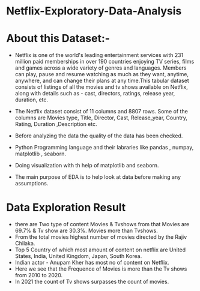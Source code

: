 # Netflix-Exploratory-Data-Analysis
 # About this Dataset:-

* Netflix is one of the world's leading entertainment services with 231 million paid memberships in over 190 countries enjoying TV series, films and games across a wide variety of genres and languages. Members can play, pause and resume watching as much as they want, anytime, anywhere, and can change their plans at any time.This tabular dataset consists of listings of all the movies and tv shows available on Netflix, along with details such as - cast, directors, ratings, release year, duration, etc.


* The Netflix dataset consist of 11 columns and 8807 rows. Some of the columns are Movies type, Title, Director, Cast, Release_year, Country, Rating, Duration ,Description etc.

* Before analyzing the data the quality of the data has been checked. 
* Python Programming language and their labraries like pandas , numpay, matplotlib , seaborn.
* Doing visualization with th help of matplotlib and seaborn.
* The main purpose of EDA is to help look at data before making any assumptions.


# Data Exploration Result
* there are Two type of content Movies & Tvshows from that  Movies are 69.7% & Tv show are 30.3%. Movies more than Tvshows.
* From the total movies highest number of movies directed by the Rajiv Chilaka.
* Top 5 Country of which most amount of content on netflix are United States, India, United Kingdom, Japan, South Korea.
* Indian actor - Anupam Kher has most no of content on Netflix.  
* Here we see that the Frequence of Movies is more than the Tv shows from 2010 to 2020.
* In 2021 the count of Tv shows surpasses the count of movies.
